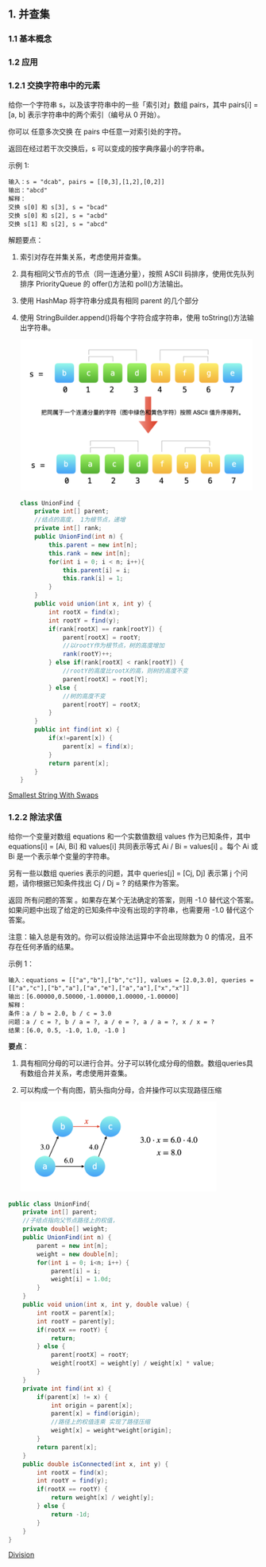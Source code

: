 ## 1. 并查集

### 1.1 基本概念

### 1.2 应用

### 1.2.1 交换字符串中的元素

给你一个字符串 s，以及该字符串中的一些「索引对」数组 pairs，其中 pairs[i] = [a, b] 表示字符串中的两个索引（编号从 0 开始）。

你可以 任意多次交换 在 pairs 中任意一对索引处的字符。

返回在经过若干次交换后，s 可以变成的按字典序最小的字符串。

示例 1:

```
输入：s = "dcab", pairs = [[0,3],[1,2],[0,2]]
输出："abcd"
解释：
交换 s[0] 和 s[3], s = "bcad"
交换 s[0] 和 s[2], s = "acbd"
交换 s[1] 和 s[2], s = "abcd"
```

解题要点：

1. 索引对存在并集关系，考虑使用并查集。

2. 具有相同父节点的节点（同一连通分量），按照 ASCII 码排序，使用优先队列排序 PriorityQueue 的 offer()方法和 poll()方法输出。

3. 使用 HashMap 将字符串分成具有相同 parent 的几个部分

4. 使用 StringBuilder.append()将每个字符合成字符串，使用 toString()方法输出字符串。

   ![image-20210111230521720](img/image-20210111230521720.png)

   ```java
   class UnionFind {
       private int[] parent;
       //结点的高度， 1为根节点，递增
       private int[] rank;
       public UnionFind(int n) {
           this.parent = new int[n];
           this.rank = new int[n];
           for(int i = 0; i < n; i++){
               this.parent[i] = i;
               this.rank[i] = 1;
           }
       }
       public void union(int x, int y) {
           int rootX = find(x);
           int rootY = find(y);
           if(rank[rootX] == rank[rootY]) {
               parent[rootX] = rootY;
               //以rootY作为根节点，树的高度增加
               rank(rootY)++;
           } else if(rank[rootX] < rank[rootY]) {
               //rootY的高度比rootX的高，则树的高度不变
               parent[rootX] = root[Y];
           } else {
               //树的高度不变
               parent[rootY] = rootX;
           }
       }
       public int find(int x) {
           if(x!=parent[x]) {
               parent[x] = find(x);
           }
           return parent[x];
       }
   }
   ```

   

[Smallest String With Swaps](./SmallestStringWithSwaps/Main.java)

### 1.2.2 除法求值

给你一个变量对数组 equations 和一个实数值数组 values 作为已知条件，其中 equations[i] = [Ai, Bi] 和 values[i] 共同表示等式 Ai / Bi = values[i] 。每个 Ai 或 Bi 是一个表示单个变量的字符串。

另有一些以数组 queries 表示的问题，其中 queries[j] = [Cj, Dj] 表示第 j 个问题，请你根据已知条件找出 Cj / Dj = ? 的结果作为答案。

返回 所有问题的答案 。如果存在某个无法确定的答案，则用 -1.0 替代这个答案。如果问题中出现了给定的已知条件中没有出现的字符串，也需要用 -1.0 替代这个答案。

注意：输入总是有效的。你可以假设除法运算中不会出现除数为 0 的情况，且不存在任何矛盾的结果。

示例 1：

```
输入：equations = [["a","b"],["b","c"]], values = [2.0,3.0], queries = [["a","c"],["b","a"],["a","e"],["a","a"],["x","x"]]
输出：[6.00000,0.50000,-1.00000,1.00000,-1.00000]
解释：
条件：a / b = 2.0, b / c = 3.0
问题：a / c = ?, b / a = ?, a / e = ?, a / a = ?, x / x = ?
结果：[6.0, 0.5, -1.0, 1.0, -1.0 ]
```

**要点**：

1. 具有相同分母的可以进行合并。分子可以转化成分母的倍数。数组queries具有数组合并关系，考虑使用并查集。

2. 可以构成一个有向图，箭头指向分母，合并操作可以实现路径压缩

   ![image-20210111230717928](img/image-20210111230717928.png)

```java
public class UnionFind{
    private int[] parent;
    //子结点指向父节点路径上的权值，
    private double[] weight;
    public UnionFind(int n) {
        parent = new int[n];
        weight = new double[n];
        for(int i = 0; i<n; i++) {
            parent[i] = i;
            weight[i] = 1.0d;
        }
    }
    public void union(int x, int y, double value) {
        int rootX = parent[x];
        int rootY = parent[y];
        if(rootX == rootY) {
            return;
        } else {
            parent[rootX] = rootY;
            weight[rootX] = weight[y] / weight[x] * value;
        }
    }
    private int find(int x) {
        if(parent[x] != x) {
            int origin = parent[x];
            parent[x] = find(origin);
            //路径上的权值连乘 实现了路径压缩
            weight[x] = weight*weight[origin];
        }
        return parent[x];
    }
    public double isConnected(int x, int y) {
        int rootX = find(x);
        int rootY = find(y);
        if(rootX == rootY) {
            return weight[x] / weight[y];
        } else {
            return -1d;
        }
    }
}
```

[Division](./Division/Division.java)